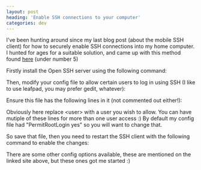 ```yaml
---
layout: post
heading: 'Enable SSH connections to your computer'
categories: dev
---
```


I've been hunting around since my last blog post (about the mobile SSH client) for how to securely enable SSH connections into my home computer. I hunted for ages for a suitable solution, and came up with this method found [here](http://users.piuha.net/martti/comp/ubuntu/en/install.html) (under number 5)

Firstly install the Open SSH server using the following command:

Then, modify your config file to allow certain users to log in using SSH (I like to use leafpad, you may prefer gedit, whatever):

Ensure this file has the following lines in it (not commented out either!):

Obviously here replace &lt;user&gt; with a user you wish to allow. You can have mutiple of these lines for more than one user access :) By default my config file had "PermitRootLogin yes" so you will want to change that.

So save that file, then you need to restart the SSH client with the following command to enable the changes:

There are some other config options available, these are mentioned on the linked site above, but these ones got me started :)
